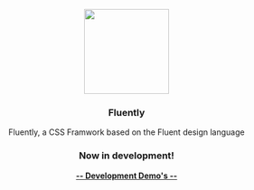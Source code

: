 <p align="center">
  <a href="https://example.com">
    <img src="https://media.datinternet.nl/fluently/redesign/icon_1x.png" width="150">
  </a>
</p>
<h3 align="center">Fluently</h3>

<p align="center">
  Fluently, a CSS Framwork based on the Fluent design language 
</p>
  <h3 align="center">Now in development!</h3>
  <p align="center" ><a href="https://fluently.datinternet.nl/testpage/"><strong align="center">-- Development Demo's --</strong></a></p>
